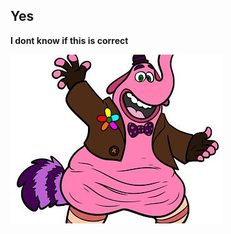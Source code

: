 ## Yes

**I dont know if this is correct**

![bingbong](https://github.com/mello-jams/Assignment03Part3-MelloThomas/blob/main/assests/bingbong.jpg)
